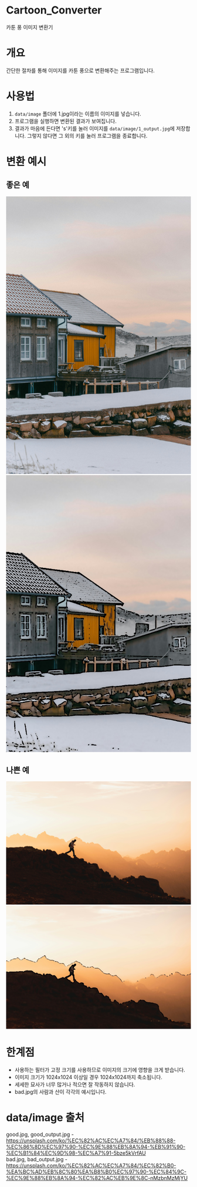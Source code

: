 # Cartoon_Converter
카툰 풍 이미지 변환기

# 개요
간단한 절차를 통해 이미지를 카툰 풍으로 변환해주는 프로그램입니다.

# 사용법
1. `data/image` 폴더에 1.jpg이라는 이름의 이미지를 넣습니다.
2. 프로그램을 실행하면 변환된 결과가 보여집니다.
3. 결과가 마음에 든다면 's'키를 눌러 이미지를 `data/image/1_output.jpg`에 저장합니다. 그렇지 않다면 그 외의 키를 눌러 프로그램을 종료합니다.

# 변환 예시
## 좋은 예
![좋은 입력 예](data/image/good.jpg)
![나쁜 입력 예](data/image/good_output.jpg)

## 나쁜 예
![나쁜 입력 예](data/image/bad.jpg)
![나쁜 출력 예](data/image/bad_output.jpg)

# 한계점
- 사용하는 필터가 고정 크기를 사용하므로 이미지의 크기에 영향을 크게 받습니다.
 - 이미지 크기가 1024x1024 이상일 경우 1024x1024까지 축소됩니다.
- 세세한 묘사가 너무 많거나 적으면 잘 작동하지 않습니다.
 - bad.jpg의 사람과 산이 각각의 예시입니다.

# data/image 출처
good.jpg, good_output.jpg - https://unsplash.com/ko/%EC%82%AC%EC%A7%84/%EB%88%88-%EC%86%8D%EC%97%90-%EC%9E%88%EB%8A%94-%EB%91%90-%EC%B1%84%EC%9D%98-%EC%A7%91-5bze5kVrfAU
<br>
bad.jpg, bad_output.jpg - https://unsplash.com/ko/%EC%82%AC%EC%A7%84/%EC%82%B0-%EA%BC%AD%EB%8C%80%EA%B8%B0%EC%97%90-%EC%84%9C-%EC%9E%88%EB%8A%94-%EC%82%AC%EB%9E%8C-nMzbnMzMjYU
